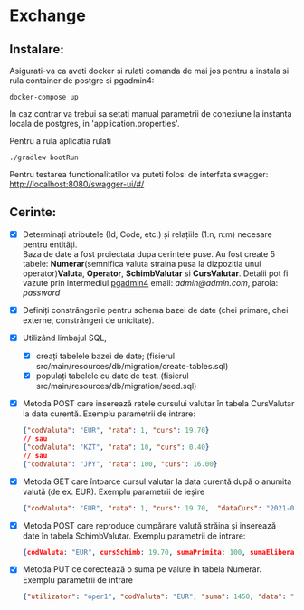 # Exchange

## Instalare:
Asigurati-va ca aveti docker si rulati comanda de mai jos pentru a instala si rula container de postgre si pgadmin4:
```shell
docker-compose up
```
In caz contrar va trebui sa setati manual parametrii de conexiune la instanta locala de postgres, in 'application.properties'.

Pentru a rula aplicatia rulati
```shell
./gradlew bootRun
```

Pentru testarea functionalitatilor va puteti folosi de interfata swagger:  
[http://localhost:8080/swagger-ui/#/](http://localhost:8080/swagger-ui/#/)

## Cerinte:
- [x] Determinați atributele (Id, Code, etc.) și relațiile (1:n, n:m) necesare pentru entități.  
  Baza de date a fost proiectata dupa cerintele puse. Au fost create 5 tabele: __Numerar__(semnifica valuta straina pusa la dizpozitia
  unui operator)__Valuta__, __Operator__, __SchimbValutar__ si __CursValutar__.
  Detalii pot fi vazute prin intermediul [pgadmin4](http://localhost:5050) email: _admin@admin.com_, parola: _password_
- [x] Definiți constrângerile pentru schema bazei de date (chei primare, chei externe, constrângeri de unicitate).
- [x] Utilizând limbajul SQL,
  - [x] creați tabelele bazei de date; (fisierul src/main/resources/db/migration/create-tables.sql)
  - [x] populați tabelele cu date de test. (fisierul src/main/resources/db/migration/seed.sql)

- [x] Metoda POST care inserează ratele cursului valutar în tabela CursValutar la data curentă. Exemplu parametrii de intrare:
  ```json
  {"codValuta": "EUR", "rata": 1, "curs": 19.70}
  // sau
  {"codValuta": "KZT", "rata": 10, "curs": 0.40}
  // sau
  {"codValuta": "JPY", "rata": 100, "curs": 16.00}
  ```

- [x] Metoda GET care întoarce cursul valutar la data curentă după o anumita valută (de ex. EUR).
  Exemplu parametrii de ieșire
  ```json
  {"codValuta": "EUR", "rata": 1, "curs": 19.70,  "dataCurs": "2021-02-12"}
  ```
  
- [x] Metoda POST care reproduce cumpărare valută străina şi inserează date în tabela SchimbValutar. 
  Exemplu parametrii de intrare:
  ```json  
  {codValuta: "EUR", cursSchimb: 19.70, sumaPrimita: 100, sumaEliberata: (100*19,70), utilizator: "oper1"}
  ```

- [x] Metoda PUT ce corectează o suma pe valute în tabela Numerar.
  Exemplu parametrii de intrare
  ```json
  {"utilizator": "oper1", "codValuta": "EUR", "suma": 1450, "data": "2021-02-12"}
  ```